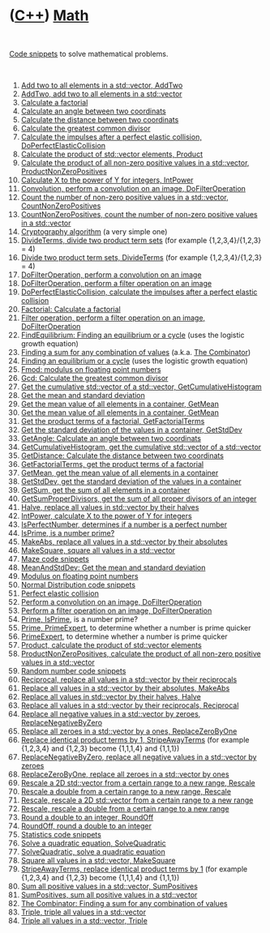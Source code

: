 
 

 

 

 

 

([C++](Cpp.md)) [Math](CppMath.md)
====================================

 

[Code snippets](CppCodeSnippets.md) to solve mathematical problems.

 

1.  [Add two to all elements in a std::vector, AddTwo](CppAddTwo.md)
2.  [AddTwo, add two to all elements in a std::vector](CppAddTwo.md)
3.  [Calculate a factorial](CppFactorial.md)
4.  [Calculate an angle between two coordinats](CppGetAngle.md)
5.  [Calculate the distance between two coordinats](CppGetDistance.md)
6.  [Calculate the greatest common divisor](CppGcd.md)
7.  [Calculate the impulses after a perfect elastic collision,
    DoPerfectElasticCollision](CppDoPerfectElasticCollision.md)
8.  [Calculate the product of std::vector elements,
    Product](CppProduct.md)
9.  [Calculate the product of all non-zero positive values in a
    std::vector,
    ProductNonZeroPositives](CppProductNonZeroPositives.md)
10. [Calculate X to the power of Y for integers,
    IntPower](CppIntPower.md)
11. [Convolution, perform a convolution on an image,
    DoFilterOperation](CppDoFilterOperation.md)
12. [Count the number of non-zero positive values in a std::vector,
    CountNonZeroPositives](CppCountNonZeroPositives.md)
13. [CountNonZeroPositives, count the number of non-zero positive values
    in a std::vector](CppCountNonZeroPositives.md)
14. [Cryptography algorithm](CppCryptography.md) (a very simple one)
15. [DivideTerms, divide two product term sets](CppDivideTerms.md) (for
    example {1,2,3,4}/{1,2,3} = 4)
16. [Divide two product term sets, DivideTerms](CppDivideTerms.md) (for
    example {1,2,3,4}/{1,2,3} = 4)
17. [DoFilterOperation, perform a convolution on an
    image](CppDoFilterOperation.md)
18. [DoFilterOperation, perform a filter operation on an
    image](CppDoFilterOperation.md)
19. [DoPerfectElasticCollision, calculate the impulses after a perfect
    elastic collision](CppDoPerfectElasticCollision.md)
20. [Factorial: Calculate a factorial](CppFactorial.md)
21. [Filter operation, perform a filter operation on an image,
    DoFilterOperation](CppDoFilterOperation.md)
22. [FindEquilibrium: Finding an equilibrium or a
    cycle](CppFindEquilibrium.md) (uses the logistic growth equation)
23. [Finding a sum for any combination of
    values](ToolCombinator.md) (a.k.a. [The
    Combinator](ToolCombinator.md))
24. [Finding an equilibrium or a cycle](CppFindEquilibrium.md) (uses
    the logistic growth equation)
25. [Fmod: modulus on floating point numbers](CppFmod.md)
26. [Gcd: Calculate the greatest common divisor](CppGcd.md)
27. [Get the cumulative std::vector of a std::vector,
    GetCumulativeHistogram](CppGetCumulativeHistogram.md)
28. [Get the mean and standard deviation](CppMeanAndStdDev.md)
29. [Get the mean value of all elements in a container,
    GetMean](CppGetMean.md)
30. [Get the mean value of all elements in a container,
    GetMean](CppGetMean.md)
31. [Get the product terms of a factorial,
    GetFactorialTerms](CppGetFactorialTerms.md)
32. [Get the standard deviation of the values in a container,
    GetStdDev](CppGetStdDev.md)
33. [GetAngle: Calculate an angle between two
    coordinats](CppGetAngle.md)
34. [GetCumulativeHistogram, get the cumulative std::vector of a
    std::vector](CppGetCumulativeHistogram.md)
35. [GetDistance: Calculate the distance between two
    coordinats](CppGetDistance.md)
36. [GetFactorialTerms, get the product terms of a
    factorial](CppGetFactorialTerms.md)
37. [GetMean, get the mean value of all elements in a
    container](CppGetMean.md)
38. [GetStdDev, get the standard deviation of the values in a
    container](CppGetStdDev.md)
39. [GetSum, get the sum of all elements in a container](CppGetSum.md)
40. [GetSumProperDivisors, get the sum of all proper divisors of an
    integer](CppGetSumProperDivisors.md)
41. [Halve, replace all values in std::vector by their
    halves](CppHalve.md)
42. [IntPower, calculate X to the power of Y for
    integers](CppIntPower.md)
43. [IsPerfectNumber, determines if a number is a perfect
    number](CppIsPerfectNumber.md)
44. [IsPrime, is a number prime?](CppIsPrime.md)
45. [MakeAbs, replace all values in a std::vector by their
    absolutes](CppMakeAbs.md)
46. [MakeSquare, square all values in a std::vector](CppMakeSquare.md)
47. [Maze code snippets](CppMaze.md)
48. [MeanAndStdDev: Get the mean and standard
    deviation](CppMeanAndStdDev.md)
49. [Modulus on floating point numbers](CppFmod.md)
50. [Normal Distribution code snippets](CppNormalDistribution.md)
51. [Perfect elastic collision](CppDoPerfectElasticCollision.md)
52. [Perform a convolution on an image,
    DoFilterOperation](CppDoFilterOperation.md)
53. [Perform a filter operation on an image,
    DoFilterOperation](CppDoFilterOperation.md)
54. [Prime, IsPrime](CppIsPrime.md), is a number prime?
55. [Prime, PrimeExpert](CppPrimeExpert.md), to determine whether a
    number is prime quicker
56. [PrimeExpert](CppPrimeExpert.md), to determine whether a number is
    prime quicker
57. [Product, calculate the product of std::vector
    elements](CppProduct.md)
58. [ProductNonZeroPositives, calculate the product of all non-zero
    positive values in a std::vector](CppProductNonZeroPositives.md)
59. [Random number code snippets](CppRandomNumber.md)
60. [Reciprocal, replace all values in a std::vector by their
    reciprocals](CppReciprocal.md)
61. [Replace all values in a std::vector by their absolutes,
    MakeAbs](CppMakeAbs.md)
62. [Replace all values in std::vector by their halves,
    Halve](CppHalve.md)
63. [Replace all values in a std::vector by their reciprocals,
    Reciprocal](CppReciprocal.md)
64. [Replace all negative values in a std::vector by zeroes,
    ReplaceNegativeByZero](CppReplaceNegativeByZero.md)
65. [Replace all zeroes in a std::vector by a ones,
    ReplaceZeroByOne](CppReplaceZeroByOne.md)
66. [Replace identical product terms by 1,
    StripeAwayTerms](CppStripeAwayTerms.md) (for example {1,2,3,4} and
    {1,2,3} become {1,1,1,4} and {1,1,1})
67. [ReplaceNegativeByZero, replace all negative values in a std::vector
    by zeroes](CppReplaceNegativeByZero.md)
68. [ReplaceZeroByOne, replace all zeroes in a std::vector by
    ones](CppReplaceZeroByOne.md)
69. [Rescale a 2D std::vector from a certain range to a new range,
    Rescale](CppRescale.md)
70. [Rescale a double from a certain range to a new range,
    Rescale](CppRescale.md)
71. [Rescale, rescale a 2D std::vector from a certain range to a new
    range](CppRescale.md)
72. [Rescale, rescale a double from a certain range to a new
    range](CppRescale.md)
73. [Round a double to an integer, RoundOff](CppRoundOff.md)
74. [RoundOff, round a double to an integer](CppRoundOff.md)
75. [Statistics code snippets](CppStatistics.md)
76. [Solve a quadratic equation, SolveQuadratic](CppSolveQuadratic.md)
77. [SolveQuadratic, solve a quadratic equation](CppSolveQuadratic.md)
78. [Square all values in a std::vector, MakeSquare](CppMakeSquare.md)
79. [StripeAwayTerms, replace identical product terms by
    1](CppStripeAwayTerms.md) (for example {1,2,3,4} and {1,2,3} become
    {1,1,1,4} and {1,1,1})
80. [Sum all positive values in a std::vector,
    SumPositives](CppSumPositives.md)
81. [SumPositives, sum all positive values in a
    std::vector](CppSumPositives.md)
82. [The Combinator: Finding a sum for any combination of
    values](ToolCombinator.md)
83. [Triple, triple all values in a std::vector](CppTriple.md)
84. [Triple all values in a std::vector, Triple](CppTriple.md)

 

 

 

 

 

 


